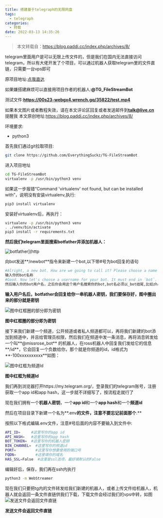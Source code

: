 ```yaml
---
title: 搭建基于telegraph的无限网盘
tags:
  - telegraph
categories:
  - 转载
date: 2022-03-13 14:35:26
---
```

 > 本文转载自：https://blog.paddi.cc/index.php/archives/8/

telegram里面用户是可以无限上传文件的，但是我们在国内无法直接访问telegram，所以有大佬开发了个项目，可以通过机器人获取telegram里的文件直链，只需要一台vps即可

原项目地址:[点我直达](https://github.com/EverythingSuckz/TG-FileStreamBot)

如果嫌搭建麻烦可以直接用项目作者的机器人:**@TG_FileStreamBot**

测试文件:**https://00s23-webgx4.wrench.gq/35822/test.mp4**

如果本文图片或者教程失效，请在本文评论区回复或者发送邮件到**talk@live.cn**提醒我
本文原创地址:https://blog.paddi.cc/index.php/archives/8/

环境要求:

- python3

首先我们通过git拉取项目:

```bash
git clone https://github.com/EverythingSuckz/TG-FileStreamBot
```

进入项目地址

```bash
cd TG-FileStreamBot
virtualenv -p /usr/bin/python3 venv
```

如果这一步报错“Command 'virtualenv' not found, but can be installed with”，说明没有安装virtualenv,执行:

```bash
pip3 install virtualenv
```

安装好virtualenv后，再执行：

```bash
virtualenv -p /usr/bin/python3 venv
. ./venv/bin/activate
pip3 install -r requirements.txt
```

**然后我们telegram里面搜索botfather并添加机器人：**

![botfather](https://vip1.loli.io/2022/03/13/vzWAi6ZU4NgeQMb.png)](http





向bot发送**/newbot**指令来新建一个bot,以下带#号为bot回复的语句

```bash
#Alright, a new bot. How are we going to call it? Please choose a name for your bot.
输入你的bot名称
#Good. Now let's choose a username for your bot. It must end in `bot`. Like this, for example: TetrisBot or tetris_bot.
然后输入你的bot用户名，之后你会用这个用户名搜索你的bot,bot名必须以_bot结尾,比如zhangsan_bot
```

**输入用户名后，botfather会回复给你一串机器人密钥，我们要保存好，图中圈出来的部分就是密钥**

![图中红框圈的部分即为密钥](https://vip2.loli.io/2022/03/13/ivG3ICLbljDJR1y.png)

**图中红框圈的部分即为密钥**



接下来我们新建一个频道，公开频道或者私人频道都可以，再将我们新建的bot添加到频道中，并且给管理员权限，然后我们在频道中发一条消息，再将消息转发给一个叫**@missrose_bot** 的机器人，在ross机器人中回复我们发给它的信息**/id**，它会回复一个负数给你，那个就是你频道的id，id格式为**-100xxxxxxxxxx**如图：

![图中红框为频道Id](https://vip1.loli.io/2022/03/13/nvOpClHtJ8bZ9UE.png)

**图中红框为频道Id**



我们再到浏览器打开https://my.telegram.org/，登录我们的telegram账号，注册获取一个app id和app hash，这一步就不详细写了，按流程走就行了

现在我们拥有一个**机器人密钥**，一个**app id**和一个**app hash**和一个**频道id**

然后在项目目录下新建一个名为**.env**的文件，注意不要忘记前面那个**.**

按照以下格式编辑.env文件，注意#号后面的内容不要输入到文件中:

```bash
API_ID=     #这里写你的app id
API_HASH=   #这里写你的app hash
BOT_TOKEN=  #这里写你的机器人密钥
BIN_CHANNEL=  #这里写你的频道id
PORT=         #这里写你想要使用的端口号
FQDN=         #这里填你的域名
HAS_SSL=False  #这里是ssl选项，最好填默认的False
```

编辑好后，保存，我们再在ssh内执行

```bash
python3 -m WebStreamer
```

现在我们只要把tg内的文件转发给我们新建的机器人，或者上传文件给机器人，机器人就会返回一条文件直链供我们下载，下载文件会经过我们的vps中转，如图
![发送文件会返回文件直链](https://vip1.loli.io/2022/03/13/PelwE7LIWMkNvGK.png)

**发送文件会返回文件直链**